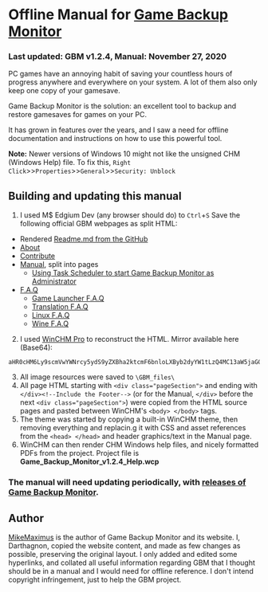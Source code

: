 # Offline Manual for [Game Backup Monitor](http://mikemaximus.github.io/gbm-web/)

### Last updated: GBM v1.2.4, Manual: November 27, 2020

PC games have an annoying habit of saving your countless hours of progress anywhere and everywhere on your system. A lot of them also only keep one copy of your gamesave.

Game Backup Monitor is the solution: an excellent tool to backup and restore gamesaves for games on your PC.

It has grown in features over the years, and I saw a need for offline documentation and instructions on how to use this powerful tool.

**Note:** Newer versions of Windows 10 might not like the unsigned CHM (Windows Help) file. To fix this, ```Right Click```>>```Properties```>>```General```>>```Security: Unblock``` 

## Building and updating this manual

1. I used M$ Edgium Dev (any browser should do) to ```Ctrl```+```S``` Save the following official GBM webpages as split HTML:
 - Rendered [Readme.md from the GitHub](https://github.com/MikeMaximus/gbm)
 - [About](http://mikemaximus.github.io/gbm-web/about.html)
 - [Contribute](http://mikemaximus.github.io/gbm-web/contribute.html)
 - [Manual](http://mikemaximus.github.io/gbm-web/manual.html), split into pages
	 - [Using Task Scheduler to start Game Backup Monitor as Administrator](http://mikemaximus.github.io/gbm-web/gbm_task_scheduler.html)
 - [F.A.Q](http://mikemaximus.github.io/gbm-web/faq.html)
	- [Game Launcher F.A.Q](http://mikemaximus.github.io/gbm-web/launcher.html)
	-  [Translation F.A.Q](http://mikemaximus.github.io/gbm-web/translations.html)
	-  [Linux F.A.Q](http://mikemaximus.github.io/gbm-web/linux.html)
	-  [Wine F.A.Q](http://mikemaximus.github.io/gbm-web/wine.html)

2. I used [WinCHM Pro](http://www.softany.com/winchm/) to reconstruct the HTML. Mirror available here (Base64):
``` 
aHR0cHM6Ly9scmVwYWNrcy5ydS9yZXBha2ktcmF6bnloLXByb2dyYW1tLzQ4MC13aW5jaG0tcHJvLXJlcGFjay1hbXAtcG9ydGFibGUuaHRtbA==
```

3. All image resources were saved to ```\GBM_files\```
4. All page HTML starting with ```<div class="pageSection">``` and ending with ```</div><!--Include the Footer-->``` (or for the Manual, ```</div>``` before the next ```<div class="pageSection">```) were copied from the HTML source pages and pasted between WinCHM's ```<body> </body>``` tags.
5. The theme was started by copying a built-in WinCHM theme, then removing everything and replacin.g it with CSS and asset references from the ```<head> </head>``` and header graphics/text in the Manual page.
6. WinCHM can then render CHM Windows help files, and nicely formatted PDFs from the project. Project file is **Game_Backup_Monitor_v1.2.4_Help.wcp**

### The manual will need updating periodically, with [releases of Game Backup Monitor](https://github.com/MikeMaximus/gbm/releases).

## Author
[MikeMaximus](https://github.com/MikeMaximus) is the author of Game Backup Monitor and its website. I, Darthagnon, copied the website content, and made as few changes as possible, preserving the original layout. I only added and edited some hyperlinks, and collated all useful information regarding GBM that I thought should be in a manual and I would need for offline reference. I don't intend copyright infringement, just to help the GBM project.